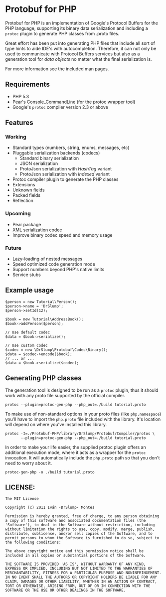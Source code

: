 Protobuf for PHP
================

Protobuf for PHP is an implementation of Google's Protocol Buffers for the PHP
language, supporting its binary data serialization and including a `protoc` 
plugin to generate PHP classes from .proto files.

Great effort has been put into generating PHP files that include all sort of type
hints to aide IDE's with autocompletion. Therefore, it can not only be used to
communicate with Protocol Buffers services but also as a generation tool for 
_data objects_ no matter what the final serialization is.

For more information see the included man pages.


## Requirements

  - PHP 5.3  
  - Pear's Console_CommandLine (for the protoc wrapper tool)
  - Google's `protoc` compiler version 2.3 or above


## Features

### Working

  - Standard types (numbers, string, enums, messages, etc)
  - Pluggable serialization backends (codecs)
    - Standard binary serialization
    - JSON serialization
    - ProtoJson serialization with _HashTag_ variant
    - ProtoJson serialization with _Indexed_ variant
  - Protoc compiler plugin to generate the PHP classes
  - Extensions
  - Unknown fields
  - Packed fields
  - Reflection

### Upcoming

  - Pear package
  - XML serialization codec
  - Improve binary codec speed and memory usage

### Future

  - Lazy-loading of nested messages
  - Speed optimized code generation mode
  - Support numbers beyond PHP's native limits
  - Service stubs


## Example usage

	$person = new Tutorial\Person();
	$person->name = 'DrSlump';
	$person->setId(12);
	
	$book = new Tutorial\AddressBook();
	$book->addPerson($person);
	
	// Use default codec
	$data = $book->serialize();
	
	// Use custom codec
	$codec = new \DrSlump\Protobuf\Codec\Binary();
	$data = $codec->encode($book);
	// ... or ...
	$data = $book->serialize($codec);
	
	
## Generating PHP classes

The generation tool is designed to be run as a `protoc` plugin, thus it should
work with any proto file supported by the official compiler.

	protoc --plugin=protoc-gen-php --php_out=./build tutorial.proto
	
To make use of non-standard options in your proto files (like `php.namespace`) you'll
have to import the `php.proto` file included with the library. It's location will 
depend on where you've installed this library.

	protoc -I=./Protobuf-PHP/library/DrSlump/Protobuf/Compiler/protos \
	       --plugin=protoc-gen-php --php_out=./build tutorial.proto
	
In order to make your life easier, the supplied protoc plugin offers an additional
execution mode, where it acts as a wrapper for the `protoc` invocation. It will
automatically include the `php.proto` path so that you don't need to worry about it.

	protoc-gen-php -o ./build tutorial.proto
	
	
## LICENSE:

	The MIT License

	Copyright (c) 2011 Iván -DrSlump- Montes

	Permission is hereby granted, free of charge, to any person obtaining
	a copy of this software and associated documentation files (the
	'Software'), to deal in the Software without restriction, including
	without limitation the rights to use, copy, modify, merge, publish,
	distribute, sublicense, and/or sell copies of the Software, and to
	permit persons to whom the Software is furnished to do so, subject to
	the following conditions:

	The above copyright notice and this permission notice shall be
	included in all copies or substantial portions of the Software.

	THE SOFTWARE IS PROVIDED 'AS IS', WITHOUT WARRANTY OF ANY KIND,
	EXPRESS OR IMPLIED, INCLUDING BUT NOT LIMITED TO THE WARRANTIES OF
	MERCHANTABILITY, FITNESS FOR A PARTICULAR PURPOSE AND NONINFRINGEMENT.
	IN NO EVENT SHALL THE AUTHORS OR COPYRIGHT HOLDERS BE LIABLE FOR ANY
	CLAIM, DAMAGES OR OTHER LIABILITY, WHETHER IN AN ACTION OF CONTRACT,
	TORT OR OTHERWISE, ARISING FROM, OUT OF OR IN CONNECTION WITH THE
	SOFTWARE OR THE USE OR OTHER DEALINGS IN THE SOFTWARE.






	

